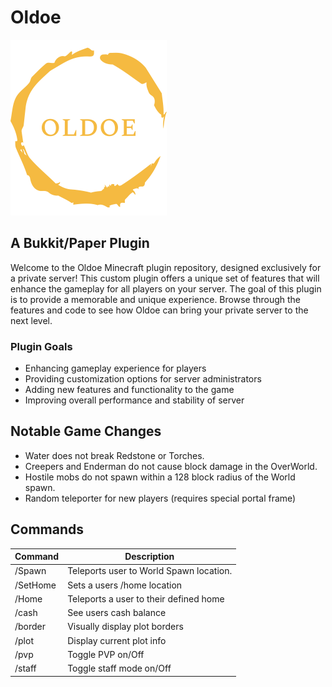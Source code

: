 # Oldoe
![Oldoe](assets/logo.png)

## A Bukkit/Paper Plugin
Welcome to the Oldoe Minecraft plugin repository, designed exclusively for a private server! This custom plugin offers a unique set of features that will enhance the gameplay for all players on your server. The goal of this plugin is to provide a memorable and unique experience. Browse through the features and code to see how Oldoe can bring your private server to the next level.


### Plugin Goals
- Enhancing gameplay experience for players
- Providing customization options for server administrators
- Adding new features and functionality to the game
- Improving overall performance and stability of server

## Notable Game Changes
- Water does not break Redstone or Torches.
- Creepers and Enderman do not cause block damage in the OverWorld.
- Hostile mobs do not spawn within a 128 block radius of the World spawn.
- Random teleporter for new players (requires special portal frame)


## Commands
| Command  | Description |
| ------------- | ------------- |
| /Spawn  | Teleports user to World Spawn location.  |
| /SetHome  | Sets a users /home location  |
| /Home  | Teleports a user to their defined home  |
| /cash  | See users cash balance  |
| /border  | Visually display plot borders  |
| /plot  | Display current plot info  |
| /pvp  | Toggle PVP on/Off  |
| /staff  | Toggle staff mode on/Off  |
